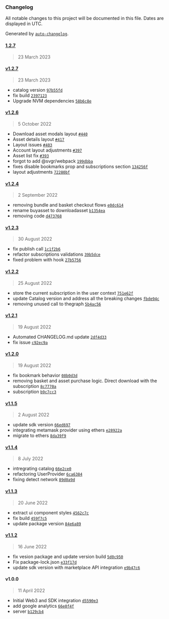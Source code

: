 ### Changelog

All notable changes to this project will be documented in this file. Dates are displayed in UTC.

Generated by [`auto-changelog`](https://github.com/CookPete/auto-changelog).

#### [1.2.7](https://github.com/nevermined-io/defi-marketplace/compare/v1.2.7...1.2.7)

> 23 March 2023

#### [v1.2.7](https://github.com/nevermined-io/defi-marketplace/compare/v1.2.6...v1.2.7)

> 23 March 2023

- catalog version [`97b55fd`](https://github.com/nevermined-io/defi-marketplace/commit/97b55fddd1628f72dc283ad96fef3849d3d254ac)
- fix build [`2397123`](https://github.com/nevermined-io/defi-marketplace/commit/2397123652c8cc34b09bfb85c31cb358a8104a52)
- Upgrade NVM dependencies [`58b6c8e`](https://github.com/nevermined-io/defi-marketplace/commit/58b6c8eeae133a8f5e524f28053f15c30dc06284)

#### [v1.2.6](https://github.com/nevermined-io/defi-marketplace/compare/v1.2.4...v1.2.6)

> 5 October 2022

- Download asset modals layout [`#440`](https://github.com/nevermined-io/defi-marketplace/pull/440)
- Asset details layout [`#417`](https://github.com/nevermined-io/defi-marketplace/pull/417)
- Layout issues [`#403`](https://github.com/nevermined-io/defi-marketplace/pull/403)
- Account layout adjustments [`#397`](https://github.com/nevermined-io/defi-marketplace/pull/397)
- Asset list fix [`#393`](https://github.com/nevermined-io/defi-marketplace/pull/393)
- forgot to add @svgr/webpack [`199dbba`](https://github.com/nevermined-io/defi-marketplace/commit/199dbbaa05378118f965a2316acff0e456f0c615)
- fixes disable bookmarks prop and subscriptions section [`134256f`](https://github.com/nevermined-io/defi-marketplace/commit/134256ff5b57aa493d5d4449c87a0be0f47e0726)
- layout adjustments [`72280bf`](https://github.com/nevermined-io/defi-marketplace/commit/72280bf884e120c5d7a6a447cec619c3f07c734a)

#### [v1.2.4](https://github.com/nevermined-io/defi-marketplace/compare/v1.2.3...v1.2.4)

> 2 September 2022

- removing bundle and basket checkout flows [`e0dc614`](https://github.com/nevermined-io/defi-marketplace/commit/e0dc6147c8aedc69ae885480ebf7b4e2b88c75f8)
- rename buyasset to downloadasset [`b1354ea`](https://github.com/nevermined-io/defi-marketplace/commit/b1354eaefc0710b2f524662b1c7690ba36fbb1bb)
- removing code [`d473768`](https://github.com/nevermined-io/defi-marketplace/commit/d473768695ddfb4a2ac68708a2b2beb6152944f7)

#### [v1.2.3](https://github.com/nevermined-io/defi-marketplace/compare/v1.2.2...v1.2.3)

> 30 August 2022

- fix publish call [`1c1f2b6`](https://github.com/nevermined-io/defi-marketplace/commit/1c1f2b688ca04840c4fffd8ed3da35ac14efba67)
- refactor subscriptions validations [`39b5dce`](https://github.com/nevermined-io/defi-marketplace/commit/39b5dce94185072a90778289760a10225c88bc03)
- fixed problem with hook [`27b5756`](https://github.com/nevermined-io/defi-marketplace/commit/27b57561e35e74c8a10888288c5db33e0b6953c4)

#### [v1.2.2](https://github.com/nevermined-io/defi-marketplace/compare/v1.2.1...v1.2.2)

> 25 August 2022

- store the current subscription in the user context [`751e62f`](https://github.com/nevermined-io/defi-marketplace/commit/751e62fe082a596f7be5a722e7e559d8f036900a)
- update Catalog version and address all the breaking changes [`fbde94c`](https://github.com/nevermined-io/defi-marketplace/commit/fbde94c6c388922d4dd8ee6e05376d210af98a4d)
- removing unused call to thegraph [`5b4ac56`](https://github.com/nevermined-io/defi-marketplace/commit/5b4ac566b1a18f869d68034066fdc75c9dc48764)

#### [v1.2.1](https://github.com/nevermined-io/defi-marketplace/compare/v1.2.0...v1.2.1)

> 19 August 2022

- Automated CHANGELOG.md update [`2df4d33`](https://github.com/nevermined-io/defi-marketplace/commit/2df4d3367f82f2cec572d71a11592c6844825bc6)
- fix issue [`c92ec9a`](https://github.com/nevermined-io/defi-marketplace/commit/c92ec9a9eaa0b951cb20a218346001b4333b423b)

#### [v1.2.0](https://github.com/nevermined-io/defi-marketplace/compare/v1.1.5...v1.2.0)

> 19 August 2022

- fix bookmark behavior [`08b0d3d`](https://github.com/nevermined-io/defi-marketplace/commit/08b0d3d942d30b0cadb45fed40a02fb33accea75)
- removing basket and asset purchase logic. Direct download with the subscription [`8c7770a`](https://github.com/nevermined-io/defi-marketplace/commit/8c7770aaf3b1890249e4e966d46998f8f78b268d)
- subscription [`b9c7cc3`](https://github.com/nevermined-io/defi-marketplace/commit/b9c7cc34c1c3acbb9af351cb7b7a69fdc8837c7e)

#### [v1.1.5](https://github.com/nevermined-io/defi-marketplace/compare/v1.1.4...v1.1.5)

> 2 August 2022

- update sdk version [`66ed697`](https://github.com/nevermined-io/defi-marketplace/commit/66ed69712d38afcb12a0e713bb528d35dccaa5b2)
- integrating metamask provider using ethers [`e28922a`](https://github.com/nevermined-io/defi-marketplace/commit/e28922a8e42cd87c80864edca8dd48b67219b849)
- migrate to ethers [`8da39f9`](https://github.com/nevermined-io/defi-marketplace/commit/8da39f9aba662607288c0e60f4bf0ac81b2a737c)

#### [v1.1.4](https://github.com/nevermined-io/defi-marketplace/compare/v1.1.3...v1.1.4)

> 8 July 2022

- intregrating catalog [`66e2ce0`](https://github.com/nevermined-io/defi-marketplace/commit/66e2ce04dead2347709833176f8fe75b6af06852)
- refactoring UserProvider [`6ca6384`](https://github.com/nevermined-io/defi-marketplace/commit/6ca6384a8ec158043adb114bef14012155a3688b)
- fixing detect network [`89d0a9d`](https://github.com/nevermined-io/defi-marketplace/commit/89d0a9d559135a18277478c6e55370394b026ebd)

#### [v1.1.3](https://github.com/nevermined-io/defi-marketplace/compare/v1.1.2...v1.1.3)

> 20 June 2022

- extract ui component styles [`4562c7c`](https://github.com/nevermined-io/defi-marketplace/commit/4562c7c2d8a3035d42a0026aafb219b29c1cd8ac)
- fix build [`459f7c5`](https://github.com/nevermined-io/defi-marketplace/commit/459f7c5d11a048fb5378f9acc09c44f2ae2438f7)
- update package version [`84e6a89`](https://github.com/nevermined-io/defi-marketplace/commit/84e6a890021901620ae772ba3befdfa842e676df)

#### [v1.1.2](https://github.com/nevermined-io/defi-marketplace/compare/v1.0.0...v1.1.2)

> 16 June 2022

- fix vesion package and update version build [`5d0c950`](https://github.com/nevermined-io/defi-marketplace/commit/5d0c95077a7c03aaa4c6fb6e3cd3d87d2a667732)
- Fix package-lock.json [`e33f17d`](https://github.com/nevermined-io/defi-marketplace/commit/e33f17df2afc35802d3eb1168b12862ea3c7ca8c)
- update sdk version with marketplace API integration [`e9b47c6`](https://github.com/nevermined-io/defi-marketplace/commit/e9b47c6fd677a790f7f11cdbacf782bbec9e7c5d)

#### v1.0.0

> 11 April 2022

- Initial Web3 and SDK integration [`d5590e3`](https://github.com/nevermined-io/defi-marketplace/commit/d5590e38c2feb985add6cc3c612ffdd610ff750b)
- add google analytics [`66e0f4f`](https://github.com/nevermined-io/defi-marketplace/commit/66e0f4f2eb2e719dc17422ffee385f01a051867e)
- server [`b129cb4`](https://github.com/nevermined-io/defi-marketplace/commit/b129cb45037e9febfe0cc4102cba476826851574)
